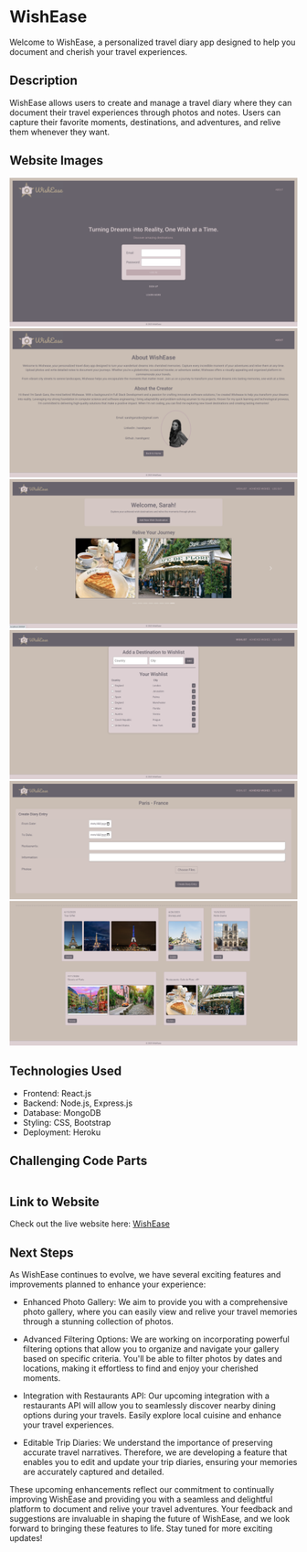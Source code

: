 # WishEase

Welcome to WishEase, a personalized travel diary app designed to help you document and cherish your travel experiences.

## Description

WishEase allows users to create and manage a travel diary where they can document their travel experiences through photos and notes. Users can capture their favorite moments, destinations, and adventures, and relive them whenever they want.

## Website Images


![Welcome](/public/photos/welcome.png)
![AboutPage](/public/photos/about.png)
![home](/public/photos/home.png)
![wishlist](/public/photos/wishlist.png)
![diary](/public/photos/diary.png)
![details](/public/photos/details.png)

## Technologies Used

- Frontend: React.js
- Backend: Node.js, Express.js
- Database: MongoDB
- Styling: CSS, Bootstrap
- Deployment: Heroku

## Challenging Code Parts

```javascript

```

## Link to Website

Check out the live website here: [WishEase](https://wishease-edf811998b26.herokuapp.com/)

## Next Steps

As WishEase continues to evolve, we have several exciting features and improvements planned to enhance your experience:

- Enhanced Photo Gallery: We aim to provide you with a comprehensive photo gallery, where you can easily view and relive your travel memories through a stunning collection of photos.

- Advanced Filtering Options: We are working on incorporating powerful filtering options that allow you to organize and navigate your gallery based on specific criteria. You'll be able to filter photos by dates and locations, making it effortless to find and enjoy your cherished moments.

- Integration with Restaurants API: Our upcoming integration with a restaurants API will allow you to seamlessly discover nearby dining options during your travels. Easily explore local cuisine and enhance your travel experiences.

- Editable Trip Diaries: We understand the importance of preserving accurate travel narratives. Therefore, we are developing a feature that enables you to edit and update your trip diaries, ensuring your memories are accurately captured and detailed.

These upcoming enhancements reflect our commitment to continually improving WishEase and providing you with a seamless and delightful platform to document and relive your travel adventures. Your feedback and suggestions are invaluable in shaping the future of WishEase, and we look forward to bringing these features to life. Stay tuned for more exciting updates!
